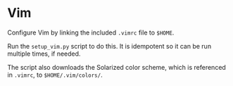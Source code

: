 # Vim

Configure Vim by linking the included `.vimrc` file to `$HOME`.

Run the `setup_vim.py` script to do this. It is idempotent so it can be run
multiple times, if needed.

The script also downloads the Solarized color scheme, which is referenced in
`.vimrc`, to `$HOME/.vim/colors/`.
